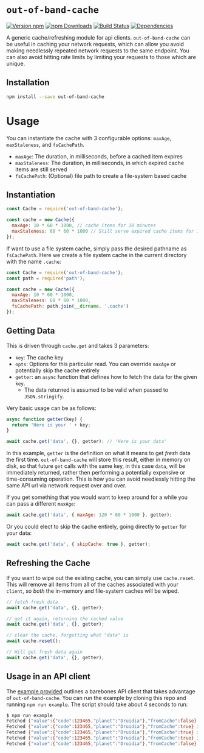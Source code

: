 # `out-of-band-cache`

[![Version npm](https://img.shields.io/npm/v/out-of-band-cache.svg?style=flat-square)](https://www.npmjs.com/package/out-of-band-cache)
[![npm Downloads](https://img.shields.io/npm/dm/out-of-band-cache.svg?style=flat-square)](https://npmcharts.com/compare/out-of-band-cache?minimal=true)
[![Build Status](https://img.shields.io/travis/godaddy/out-of-band-cache/master.svg?style=flat-square)](https://travis-ci.org/godaddy/out-of-band-cache)
[![Dependencies](https://img.shields.io/david/godaddy/out-of-band-cache.svg?style=flat-square)](https://david-dm.org/godaddy/out-of-band-cache)

A generic cache/refreshing module for api clients. `out-of-band-cache` can be
useful in caching your network requests, which can allow you avoid making
needlessly repeated network requests to the same endpoint. You can also avoid
hitting rate limits by limiting your requests to those which are unique.

## Installation

```sh
npm install --save out-of-band-cache
```

# Usage

You can instantiate the cache with 3 configurable options: `maxAge`, `maxStaleness`, and `fsCachePath`.

- `maxAge`: The duration, in milliseconds, before a cached item expires
- `maxStaleness`: The duration, in milliseconds, in which expired cache items are still served
- `fsCachePath`: (Optional) file path to create a file-system based cache

## Instantiation

```js
const Cache = require('out-of-band-cache');

const cache = new Cache({
  maxAge: 10 * 60 * 1000, // cache items for 10 minutes
  maxStaleness: 60 * 60 * 1000 // Still serve expired cache items for 1 hour
});
```

If want to use a file system cache, simply pass the desired pathname as `fsCachePath`.
Here we create a file system cache in the current directory with the name `.cache`:

```js
const Cache = require('out-of-band-cache');
const path = require('path');

const cache = new Cache({
  maxAge: 10 * 60 * 1000,
  maxStaleness: 60 * 60 * 1000,
  fsCachePath: path.join(__dirname, '.cache')
});
```

## Getting Data

This is driven through `cache.get` and takes 3 parameters:

- `key`: The cache key
- `opts`: Options for this particular read. You can override `maxAge` or potentially skip the cache entirely
- `getter`: an `async` function that defines how to fetch the data for the given `key`.
  - The data returned is assumed to be valid when passed to `JSON.stringify`.

Very basic usage can be as follows:

```js
async function getter(key) {
  return 'Here is your ' + key;
}

await cache.get('data', {}, getter); // 'Here is your data'
```

In this example, `getter` is the definition on what it means to get *fresh*
data the first time. `out-of-band-cache` will store this result, either in
memory on disk, so that future `get` calls with the same key, in this case
`data`, will be immediately returned, rather then performing a potentially
expensive or time-consuming operation. This is how you can avoid needlessly
hitting the same API url via network request over and over.

If you get something that you would want to keep around for a while you can pass a different `maxAge`:

```js
await cache.get('data', { maxAge: 120 * 60 * 1000 }, getter);
```

Or you could elect to skip the cache entirely, going directly to `getter` for your data:

```js
await cache.get('data', { skipCache: true }, getter);
```

## Refreshing the Cache

If you want to wipe out the existing cache, you can simply use `cache.reset`.
This will remove all items from all of the caches associated with your
`client`, so *both* the in-memory and file-system caches will be wiped.

```js
// fetch fresh data
await cache.get('data', {}, getter);

// get it again, returning the cached value
await cache.get('data', {}, getter);

// clear the cache, forgetting what "data" is
await cache.reset();

// Will get fresh data again
await cache.get('data', {}, getter);
```

## Usage in an API client

The [example provided](example/client.js) outlines a barebones API client that
takes advantage of `out-of-band-cache`. You can run the example by cloning
this repo and running `npm run example`. The script should take about 4
seconds to run:

```sh
$ npm run example
Fetched {"value":{"code":123465,"planet":"Druidia"},"fromCache":false} in 2005ms
Fetched {"value":{"code":123465,"planet":"Druidia"},"fromCache":true} in 0ms
Fetched {"value":{"code":123465,"planet":"Druidia"},"fromCache":true} in 0ms
Fetched {"value":{"code":123465,"planet":"Druidia"},"fromCache":true} in 0ms
Fetched {"value":{"code":123465,"planet":"Druidia"},"fromCache":false} in 2001ms
```
